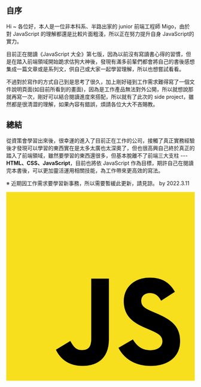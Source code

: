 ## 自序

Hi ~ 各位好，本人是一位非本科系、半路出家的 junior 前端工程師 Migo，由於對 JavaScript 的理解都還是比較片面粗淺，所以正在努力提升自身 JavaScript的實力。

目前正在閱讀《JavaScript 大全》第七版，因為以前沒有寫讀書心得的習慣，但是在踏入前端領域開始跪求估狗大神後，發現有滿多前輩們都會將自己的書後感想集成一篇文章或是系列文，供自己或大家一起學習理解，所以也想嘗試看看。

不過對於寫作的方式自己到是思考了很久，加上剛好碰到工作需求難得寫了一個文件說明頁面(如目前所看到的畫面)，因為是工作產品無法對外公開，所以就想說那就再寫一次，剛好可以結合閱讀進度來搭配，所以就有了此次的 side project，雖然都是很清澀的理解，如果內容有錯誤，煩請各位大大不吝賜教。


## 總結

從資策會學習出來後，很幸運的進入了目前正在工作的公司，接觸了真正實務經驗後才發現可以學習的東西實在是太多太廣也太深奧了，但也很高興自己終於真正的踏入了前端領域，雖然要學習的東西還很多，但基本脫離不了前端三大支柱 --- **HTML、CSS、JavaScript**，目前也將依 JavaScript 作為目標，期許自己在閱讀完本書後，可以更加靈活運用相關技能，為工作帶來更高效的寫法。

※ 近期因工作需求要學習新事務，所以需要暫緩此更新，請見諒。 by 2022.3.11

<!-- ![JavaSctipt](assets/md/img/js.png "JS Logo") -->
<img src="assets/md/img/jsLogo.png" alt="JS Logo" class="imgCenter smallImg">

<br>

